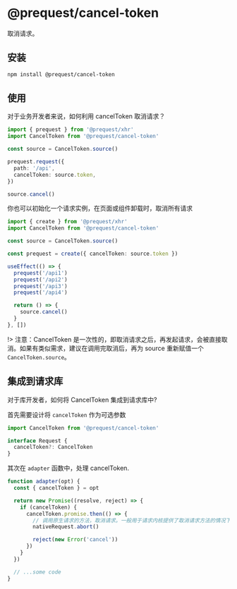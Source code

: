 # @prequest/cancel-token

取消请求。

## 安装

```bash
npm install @prequest/cancel-token
```

## 使用

对于业务开发者来说，如何利用 cancelToken 取消请求？

```ts
import { prequest } from '@prequest/xhr'
import CancelToken from '@prequest/cancel-token'

const source = CancelToken.source()

prequest.request({
  path: '/api',
  cancelToken: source.token,
})

source.cancel()
```

你也可以初始化一个请求实例，在页面或组件卸载时，取消所有请求

```ts
import { create } from '@prequest/xhr'
import CancelToken from '@prequest/cancel-token'

const source = CancelToken.source()

const prequest = create({ cancelToken: source.token })

useEffect(() => {
  prequest('/api1')
  prequest('/api2')
  prequest('/api3')
  prequest('/api4')

  return () => {
    source.cancel()
  }
}, [])
```

!> 注意：CancelToken 是一次性的，即取消请求之后，再发起请求，会被直接取消。如果有类似需求，建议在调用完取消后，再为 source 重新赋值一个　`CancelToken.source`。

## 集成到请求库

对于库开发者，如何将 CancelToken 集成到请求库中?

首先需要设计将 `cancelToken` 作为可选参数

```ts
import CancelToken from '@prequest/cancel-token'

interface Request {
  cancelToken?: CancelToken
}
```

其次在 `adapter` 函数中，处理 cancelToken.

```ts
function adapter(opt) {
  const { cancelToken } = opt

  return new Promise((resolve, reject) => {
    if (cancelToken) {
      cancelToken.promise.then(() => {
        // 调用原生请求的方法，取消请求。一般用于请求内核提供了取消请求方法的情况下
        nativeRequest.abort()

        reject(new Error('cancel'))
      })
    }
  })

  // ...some code
}
```
